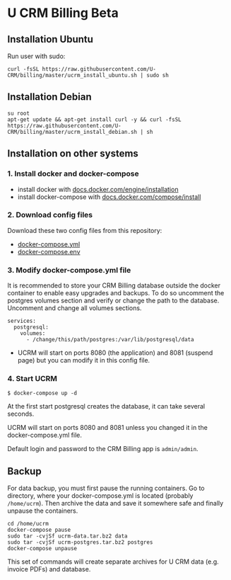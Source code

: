 # U CRM Billing Beta

## Installation Ubuntu

Run user with sudo:

```
curl -fsSL https://raw.githubusercontent.com/U-CRM/billing/master/ucrm_install_ubuntu.sh | sudo sh
```

## Installation Debian

```
su root
apt-get update && apt-get install curl -y && curl -fsSL https://raw.githubusercontent.com/U-CRM/billing/master/ucrm_install_debian.sh | sh
```

## Installation on other systems

### 1. Install docker and docker-compose

- install docker with [docs.docker.com/engine/installation](https://docs.docker.com/engine/installation/)
- install docker-compose with [docs.docker.com/compose/install](https://docs.docker.com/compose/install/)

### 2. Download config files 
Download these two config files from this repository:
- [docker-compose.yml](https://raw.githubusercontent.com/U-CRM/billing/master/docker-compose.yml)
- [docker-compose.env](https://raw.githubusercontent.com/U-CRM/billing/master/docker-compose.env)

### 3. Modify docker-compose.yml file
It is recommended to store your CRM Billing database outside the docker container to enable easy upgrades and backups. To do so uncomment the postgres volumes section and verify or change the path to the database. Uncomment and change all volumes sections.
```
services:
  postgresql:
    volumes:
      - /change/this/path/postgres:/var/lib/postgresql/data
```
- UCRM will start on ports 8080 (the application) and 8081 (suspend page) but you can modify it in this config file.

### 4. Start UCRM
```
$ docker-compose up -d
```

At the first start postgresql creates the database, it can take several seconds.

UCRM will start on ports 8080 and 8081 unless you changed it in the docker-compose.yml file.

Default login and password to the CRM Billing app is `admin/admin`.


## Backup

For data backup, you must first pause the running containers. Go to directory, where your docker-compose.yml is located (probably `/home/ucrm`).
Then archive the data and save it somewhere safe and finally unpause the containers.

```
cd /home/ucrm
docker-compose pause
sudo tar -cvjSf ucrm-data.tar.bz2 data
sudo tar -cvjSf ucrm-postgres.tar.bz2 postgres
docker-compose unpause
```

This set of commands will create separate archives for U CRM data (e.g. invoice PDFs) and database.
